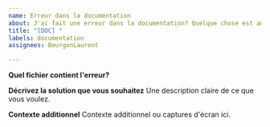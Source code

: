 ```yaml
---
name: Erreur dans la documentation
about: J'ai fait une erreur dans la documentation? Quelque chose est ambigu?
title: "[DOC] "
labels: documentation
assignees: BourgonLaurent

---
```


**Quel fichier contient l'erreur?**
<!--- Nom du fichier en-dessous -->

**Décrivez la solution que vous souhaitez**
Une description claire de ce que vous voulez.
<!--- Description en-dessous -->

**Contexte additionnel**
Contexte additionnel ou captures d'écran ici.
<!--- Contexte additionnel en-dessous -->
